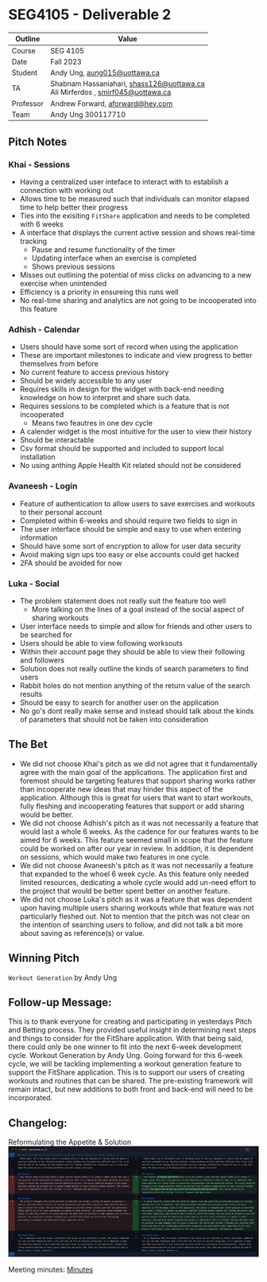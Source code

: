 # SEG4105 - Deliverable 2

| Outline | Value |
| --- | --- |
| Course | SEG 4105 |
| Date | Fall 2023 |
| Student | Andy Ung, aung015@uottawa.ca |
| TA | Shabnam Hassaniahari, shass126@uottawa.ca <br> Ali Mirferdos , smirf045@uottawa.ca| 
| Professor | Andrew Forward, aforward@hey.com |  
| Team | Andy Ung 300117710 <br>|

## Pitch Notes

### Khai - Sessions
- Having a centralized user inteface to interact with to establish a connection with working out
- Allows time to be measured such that individuals can monitor elapsed time to help better their progress 
- Ties into the exisiting `FitShare` application and needs to be completed with 6 weeks
- A interface that displays the current active session and shows real-time tracking
    - Pause and resume functionality of the timer
    - Updating interface when an exercise is completed
    - Shows previous sessions 
- Misses out outlining the potential of miss clicks on advancing to a new exercise when unintended
- Efficiency is a priority in ensureing this runs well
- No real-time sharing and analytics are not going to be incooperated into this feature

### Adhish - Calendar
- Users should have some sort of record when using the application
- These are important milestones to indicate and view progress to better themselves from before
- No current feature to access previous history
- Should be widely accessible to any user
- Requires skills in design for the widget with back-end needing knowledge on how to interpret and share such data. 
- Requires sessions to be completed which is a feature that is not incooperated
    - Means two feautres in one dev cycle
- A calender widget is the most intuitive for the user to view their history
- Should be interactable 
- Csv format should be supported and included to support local installation
- No using anthing 
Apple Health Kit related should not be considered  

### Avaneesh - Login
- Feature of authentication to allow users to save exercises and workouts to their personal account
- Completed within 6-weeks and should require two fields to sign in 
- The user interface should be simple and easy to use when entering information
- Should have some sort of encryption to allow for user data security
- Avoid making sign ups too easy or else accounts could get hacked 
- 2FA should be avoided for now

### Luka - Social
- The problem statement does not really suit the feature too well
    - More talking on the lines of a goal instead of the social aspect of sharing workouts
- User interface needs to simple and allow for friends and other users to be searched for
- Users should be able to view following worksouts
- Within their account page they should be able to view their following and followers
- Solution does not really outline the kinds of search parameters to find users
- Rabbit holes do not mention anything of the return value of the search results
- Should be easy to search for another user on the application
- No go's dont really make sense and instead should talk about the kinds of parameters that should not be taken into consideration  

## The Bet
- We did not choose Khai's pitch as we did not agree that it fundamentally agree with the main goal of the applications. The application first and foremost should be targeting features that support sharing works rather than incooperate new ideas that may hinder this aspect of the application. Although this is great for users that want to start workouts, fully fleshing and incooperating features that support or add sharing would be better.
- We did not choose Adhish's pitch as it was not necessarily a feature that would last a whole 6 weeks. As the cadence for our features wants to be aimed for 6 weeks. This feature seemed small in scope that the feature could be worked on after our year in review. In addition, it is dependent on sessions, which would make two features in one cycle.
- We did not choose Avaneesh's pitch as it was not necessarily a feature that expanded to the whoel 6 week cycle. As this feature only needed limited resources, dedicating a whole cycle would add un-need effort to the project that would be better spent better on another feature.  
- We did not choose Luka's pitch as it was a feature that was dependent upon having multiple users sharing workouts while that feature was not particularly fleshed out. Not to mention that the pitch was not clear on the intention of searching users to follow, and did not talk a bit more about saving as reference(s) or value.

## Winning Pitch 
`Workout Generation` by Andy Ung

## Follow-up Message: 
This is to thank everyone for creating and participating in yesterdays Pitch and Betting process. They provided useful insight in determining next steps and things to consider for the FitShare application. With that being said, there could only be one winner to fit into the next 6-week development cycle. Workout Generation by Andy Ung. Going forward for this 6-week cycle, we will be tackling implementing a workout generation feature to support the FitShare application. This is to support our users of creating workouts and routines that can be shared. The pre-existing framework will remain intact, but new additions to both front and back-end will need to be incorporated.

## Changelog: 
Reformulating the Appetite & Solution
![Alt text](image.png)

Meeting minutes: [Minutes](https://github.com/LukaDavid04/FitShare/blob/main/Minutes.md#meeting-date-2023-10-12)
